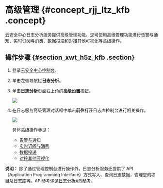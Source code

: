 # 高级管理 {#concept_rjj_ltz_kfb .concept}

云安全中心日志分析服务提供高级管理功能，您可使用高级管理功能进行告警与通知、实时订阅与消费、数据投递和对接其他可视化等高级操作。

## 操作步骤 {#section_xwt_h5z_kfb .section}

1.  登录[云安全中心控制台](https://yundun.console.aliyun.com/?p=sas)。
2.  单击左侧导航栏**日志分析**。
3.  单击**日志分析**页面右上角的**高级设置**按钮。

    ![](http://static-aliyun-doc.oss-cn-hangzhou.aliyuncs.com/assets/img/23601/155315394713596_zh-CN.png)

4.  在日志服务高级管理对话框中单击**前往**打开日志库控制台进行相关操作。

    ![](http://static-aliyun-doc.oss-cn-hangzhou.aliyuncs.com/assets/img/23601/155315394713597_zh-CN.png)

    具体高级操作参见：

    -   [告警与通知](../../../../../intl.zh-CN/用户指南/告警/简介.md#)
    -   [实时订阅与消费](../../../../../intl.zh-CN/用户指南/实时消费/简介.md#)
    -   [数据投递](../../../../../intl.zh-CN/用户指南/数据投递/简介.md#)
    -   [对接其他可视化](../../../../../intl.zh-CN/用户指南/可视化分析/其他可视化方案/对接Grafana.md#)

**说明：** 除了通过管理控制台进行操作外，日志分析服务还提供了 API（Application Programming Interface）方式写入、查询日志数据，管理您的项目及日志库等。API参考详见[日志分析API参考](https://www.alibabacloud.com/help/zh/doc-detail/93452.htm?spm=a2c63.l28256.b99.74.16b01de47z2muk)。

